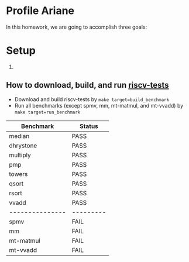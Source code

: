 # Profile Ariane

In this homework, we are going to accomplish three goals:


# Setup

1. 

## How to download, build, and run [riscv-tests](https://github.com/riscv/riscv-tests)

* Download and build riscv-tests by `make target=build_benchmark`
* Run all benchmarks (except spmv, mm, mt-matmul, and mt-vvadd) by `make target=run_benchmark`

| Benchmark     | Status  |
| ------------- | ------- |
| median        | PASS    |
| dhrystone     | PASS    |
| multiply      | PASS    |
| pmp           | PASS    |
| towers        | PASS    |
| qsort         | PASS    |
| rsort         | PASS    |
| vvadd         | PASS    |
|---------------|---------|
| spmv          | FAIL    |
| mm            | FAIL    |
| mt-matmul     | FAIL    |
| mt-vvadd      | FAIL    |
